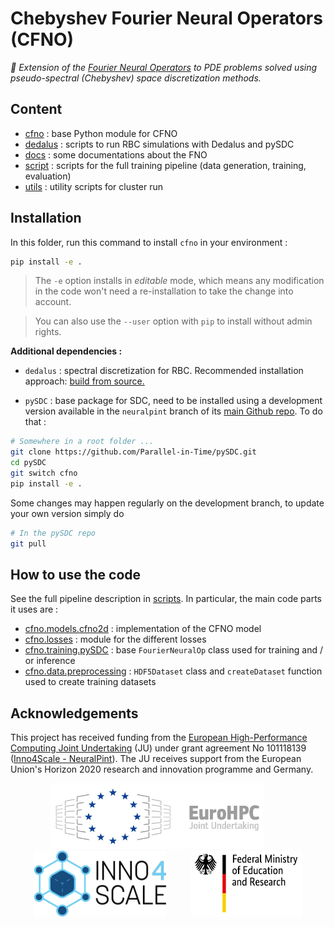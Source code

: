 # Chebyshev Fourier Neural Operators (CFNO)

_:scroll: Extension of the [Fourier Neural Operators](https://arxiv.org/abs/2010.08895) to PDE problems solved using pseudo-spectral (Chebyshev) space discretization methods._

## Content

- [cfno](./cfno/) : base Python module for CFNO
- [dedalus](./dedalus/) : scripts to run RBC simulations with Dedalus and pySDC
- [docs](./docs/) : some documentations about the FNO
- [script](./scripts/) : scripts for the full training pipeline (data generation, training, evaluation)
- [utils](./utils/) : utility scripts for cluster run

## Installation

In this folder, run this command to install `cfno` in your environment :

```bash
pip install -e .
```

> The `-e` option installs in _editable_ mode, which means any modification in the code won't need a re-installation to take the change into account.

> You can also use the `--user` option with `pip` to install without admin rights.

**Additional dependencies :**

- `dedalus` : spectral discretization for RBC. Recommended installation approach: [build from source.](https://dedalus-project.readthedocs.io/en/latest/pages/installation.html#building-from-source)

- `pySDC` : base package for SDC, need to be installed using a development version available in the `neuralpint` branch of its [main Github repo](https://github.com/Parallel-in-Time/pySDC/tree/neuralpint). To do that :

```bash
# Somewhere in a root folder ...
git clone https://github.com/Parallel-in-Time/pySDC.git
cd pySDC
git switch cfno
pip install -e .
```

Some changes may happen regularly on the development branch, to update your own version simply do

```bash
# In the pySDC repo
git pull
```

## How to use the code

See the full pipeline description in [scripts](./scripts/README.md). In particular, the main code parts it uses are :

- [cfno.models.cfno2d](./cfno/models/cfno2d.py) : implementation of the CFNO model
- [cfno.losses](./cfno/losses) : module for the different losses
- [cfno.training.pySDC](./cfno/training/pySDC.py) : base `FourierNeuralOp` class used for training and / or inference
- [cfno.data.preprocessing](./cfno/data/preprocessing.py) : `HDF5Dataset` class and `createDataset` function used to create training datasets

## Acknowledgements

This project has received funding from the [European High-Performance
Computing Joint Undertaking](https://eurohpc-ju.europa.eu/) (JU) 
under grant agreement No 101118139 ([Inno4Scale - NeuralPint](https://www.inno4scale.eu/neuralpint/)).
The JU receives support from the European Union's Horizon 2020 research
and innovation programme and Germany.

<p align="center">
  <img src="./docs/img/EuroHPC.jpg" height="105"/> &nbsp;&nbsp;&nbsp;&nbsp;&nbsp;&nbsp;&nbsp;&nbsp;
  <img src="./docs/img/LogoInno4Scale.png" height="105" /> &nbsp;&nbsp;&nbsp;&nbsp;&nbsp;&nbsp;&nbsp;&nbsp;
  <img src="./docs/img/BMBF_gefoerdert_2017_en.jpg" height="105" />
</p>